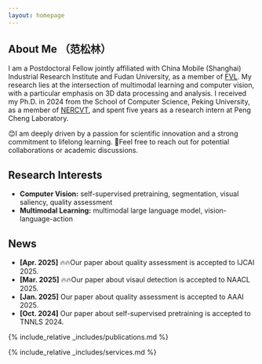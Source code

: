 ```yaml
---
layout: homepage
---
```


## About Me （范松林）

I am a Postdoctoral Fellow jointly affiliated with China Mobile (Shanghai) Industrial Research Institute and Fudan University, as a member of [FVL](https://fvl.fudan.edu.cn/main.htm). My research lies at the intersection of multimodal learning and computer vision, with a particular emphasis on 3D data processing and analysis. I received my Ph.D. in 2024 from the School of Computer Science, Peking University, as a member of [NERCVT](https://idm.pku.edu.cn/), and spent five years as a research intern at Peng Cheng Laboratory.

😊I am deeply driven by a passion for scientific innovation and a strong commitment to lifelong learning. 🤝Feel free to reach out for potential collaborations or academic discussions.

## Research Interests

- **Computer Vision:** self-supervised pretraining, segmentation, visual saliency, quality assessment
- **Multimodal Learning:** multimodal large language model, vision-language-action

## News
- **[Apr. 2025]** 🔥🔥Our paper about quality assessment is accepted to IJCAI 2025.
- **[Mar. 2025]** 🔥🔥Our paper about visaul detection is accepted to NAACL 2025.
- **[Jan. 2025]** Our paper about quality assessment is accepted to AAAI 2025.
- **[Oct. 2024]** Our paper about self-supervised pretraining is accepted to TNNLS 2024.

{% include_relative _includes/publications.md %}

{% include_relative _includes/services.md %}
